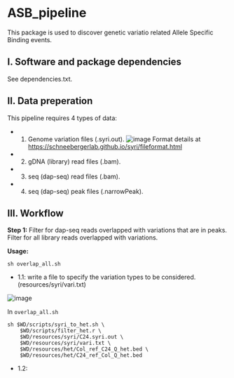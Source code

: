 # ASB_pipeline
This package is used to discover genetic variatio related Allele Specific Binding events.

## I. Software and package dependencies
See dependencies.txt.

## II. Data preperation
This pipeline requires 4 types of data:
- 1. Genome variation files (.syri.out).
![image](https://user-images.githubusercontent.com/108205199/227616792-bafba190-b815-46f6-ba66-478d4b59a3c8.png)
Format details at https://schneebergerlab.github.io/syri/fileformat.html

- 2. gDNA (library) read files (.bam).
- 3. seq (dap-seq) read files (.bam).
- 4. seq (dap-seq) peak files (.narrowPeak).

## III. Workflow
**Step 1:** Filter for dap-seq reads overlapped with variations that are in peaks. Filter for all library reads overlapped with variations.

**Usage:**
```
sh overlap_all.sh
```

- 1.1: write a file to specify the variation types to be considered. (resources/syri/vari.txt)

![image](https://user-images.githubusercontent.com/108205199/227620280-e3d691ff-64b3-472b-a647-87951e20e312.png)

In ```overlap_all.sh```
```
sh $WD/scripts/syri_to_het.sh \
	$WD/scripts/filter_het.r \
	$WD/resources/syri/C24.syri.out \
	$WD/resources/syri/vari.txt \
	$WD/resources/het/Col_ref_C24_Q_het.bed \
	$WD/resources/het/C24_ref_Col_Q_het.bed
```
- 1.2: 
